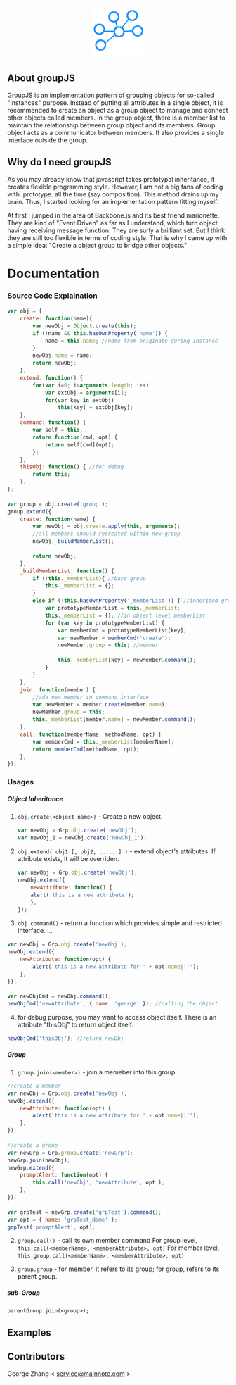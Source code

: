 <p align="center">
  <img src="https://github.com/mainnote/groupJS/blob/master/logo.png" alt="groupJS logo" />
</p>

## About groupJS

GroupJS is an implementation pattern of grouping objects for so-called "instances" purpose. Instead of putting all attributes in a single object, it is recommended to create an object as a group object to manage and connect other objects called members. In the group object, there is a member list to maintain the relationship between group object and its members. Group object acts as a communicator between members. It also provides a single interface outside the group.

## Why do I need groupJS

As you may already know that javascript takes prototypal inheritance, it creates flexible programming style. However, I am not a big fans of coding with .prototype. all the time (say composition). This method drains up my brain. Thus, I started looking for an implementation pattern fitting myself. 

At first I jumped in the area of Backbone.js and its best friend marionette. They are kind of "Event Driven" as far as I understand, which turn object having receiving message function. They are surly a brilliant set. But I think they are still too flexible in terms of coding style. That is why I came up with a simple idea: "Create a object group to bridge other objects."

# Documentation

### Source Code Explaination

```javascript
var obj = {
    create: function(name){
        var newObj = Object.create(this);
        if (!name && this.hasOwnProperty('name')) {
            name = this.name; //name from originate during instance
        }
        newObj.name = name;
        return newObj;
    },
    extend: function() {
        for(var i=0; i<arguments.length; i++)
            var extObj = arguments[i];
            for(var key in extObj)
                this[key] = extObj[key];
    },
    command: function() {
        var self = this;
        return function(cmd, opt) {
            return self[cmd](opt);
        };
    },
    thisObj: function() { //for debug
        return this;
    },
};

var group = obj.create('group');
group.extend({
    create: function(name) {
        var newObj = obj.create.apply(this, arguments);
        //all members should recreated within new group
        newObj._buildMemberList();
        
        return newObj;
    },
    _buildMemberList: function() {
        if (!this._memberList){ //base group
            this._memberList = {};
        }
        else if (!this.hasOwnProperty('_memberList')) { //inherited group
            var prototypeMemberList = this._memberList;
            this._memberList = {}; //in object level memberList
            for (var key in prototypeMemberList) {
                var memberCmd = prototypeMemberList[key];
                var newMember = memberCmd('create');
                newMember.group = this; //member
                
                this._memberList[key] = newMember.command();
            }
        }
    },
    join: function(member) {
        //add new member in command interface
        var newMember = member.create(member.name);
        newMember.group = this;
        this._memberList[member.name] = newMember.command();
    },
    call: function(memberName, methodName, opt) {
        var memberCmd = this._memberList[memberName];
        return memberCmd(methodName, opt);
    },
});
```

### Usages
##### Object Inheritance

1. `obj.create(<object name>)` - Create a new object.
    ```javascript
    var newObj = Grp.obj.create('newObj');
    var newObj_1 = newObj.create('newObj_1');
    ```
2. `obj.extend( obj1 [, obj2, ......] )` - extend object's attributes. If attribute exists, it will be overriden.
    ```javascript
    var newObj = Grp.obj.create('newObj');
    newObj.extend({
        newAttribute: function() {
        alert('this is a new attribute');
        },
    });
    ```
3. `obj.command()` - return a function which provides simple and restricted interface.
...
```javascript
var newObj = Grp.obj.create('newObj');
newObj.extend({
    newAttribute: function(opt) {
        alert('this is a new attribute for ' + opt.name||'');
    },
});

var newObjCmd = newObj.command();
newObjCmd('newAttribute', { name: 'george' }); //calling the object
```
4. for debug purpose, you may want to access object itself. There is an attribute "thisObj" to return object itself.
```javascript
newObjCmd('thisObj'); //return newObj
```

##### Group

1. `group.join(<member>)` - join a memeber into this group
```javascript
//create a member
var newObj = Grp.obj.create('newObj');
newObj.extend({
    newAttribute: function(opt) {
        alert('this is a new attribute for ' + opt.name||'');
    },
});

//create a group
var newGrp = Grp.group.create('newGrp');
newGrp.join(newObj);
newGrp.extend({
    promptAlert: function(opt) {
        this.call('newObj', 'newAttribute', opt );
    },
});

var grpTest = newGrp.create('grpTest').command();
var opt = { name: 'grpTest_Name' };
grpTest('promptAlert', opt);
```
2. `group.call()`  - call its own member command
For group level, `this.call(<memberName>, <memberAttribute>, opt)`
For member level, `this.group.call(<memberName>, <memberAttribute>, opt)`

3. `group.group` - for member, it refers to its group; for group, refers to its parent group.

##### sub-Group
`parentGroup.join(<group>);`

## Examples


## Contributors

George Zhang < service@mainnote.com >